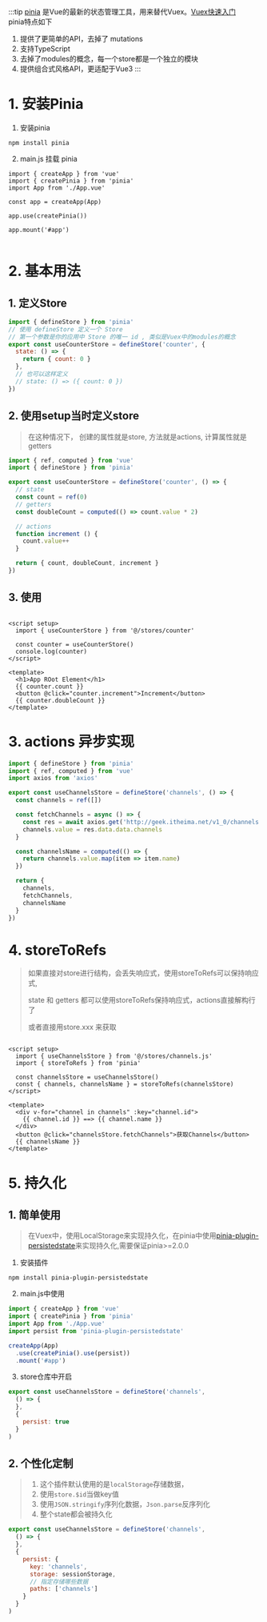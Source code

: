 :::tip
[pinia](https://pinia.web3doc.top/introduction.html)
是Vue的最新的状态管理工具，用来替代Vuex。[Vuex快速入门](/language/vue/vue2/vuex.html) <br/> pinia特点如下

1. 提供了更简单的API，去掉了 mutations
2. 支持TypeScript
3. 去掉了modules的概念，每一个store都是一个独立的模块
4. 提供组合式风格API，更适配于Vue3
   :::

# 1. 安装Pinia

1. 安装pinia

```shell
npm install pinia
```

2. main.js 挂载 pinia

```shell
import { createApp } from 'vue'
import { createPinia } from 'pinia'
import App from './App.vue'

const app = createApp(App)

app.use(createPinia())

app.mount('#app')
 
```

# 2. 基本用法

## 1. 定义Store

```js
import { defineStore } from 'pinia'
// 使用 defineStore 定义一个 Store
// 第一个参数是你的应用中 Store 的唯一 id , 类似是Vuex中的modules的概念
export const useCounterStore = defineStore('counter', {
  state: () => {
    return { count: 0 }
  },
  // 也可以这样定义
  // state: () => ({ count: 0 })
})
```

## 2. 使用setup当时定义store

> 在这种情况下， 创建的属性就是store, 方法就是actions, 计算属性就是getters

```js
import { ref, computed } from 'vue'
import { defineStore } from 'pinia'

export const useCounterStore = defineStore('counter', () => {
  // state
  const count = ref(0)
  // getters
  const doubleCount = computed(() => count.value * 2)

  // actions
  function increment () {
    count.value++
  }

  return { count, doubleCount, increment }
})

```

## 3. 使用

```vue

<script setup>
  import { useCounterStore } from '@/stores/counter'

  const counter = useCounterStore()
  console.log(counter)
</script>

<template>
  <h1>App ROot Element</h1>
  {{ counter.count }}
  <button @click="counter.increment">Increment</button>
  {{ counter.doubleCount }}
</template>
```

# 3. actions 异步实现

```js
import { defineStore } from 'pinia'
import { ref, computed } from 'vue'
import axios from 'axios'

export const useChannelsStore = defineStore('channels', () => {
  const channels = ref([])

  const fetchChannels = async () => {
    const res = await axios.get('http://geek.itheima.net/v1_0/channels')
    channels.value = res.data.data.channels
  }

  const channelsName = computed(() => {
    return channels.value.map(item => item.name)
  })

  return {
    channels,
    fetchChannels,
    channelsName
  }
})
```

# 4. storeToRefs

> 如果直接对store进行结构，会丢失响应式，使用storeToRefs可以保持响应式,
>
> state 和 getters 都可以使用storeToRefs保持响应式，actions直接解构行了
>
> 或者直接用store.xxx 来获取

```vue

<script setup>
  import { useChannelsStore } from '@/stores/channels.js'
  import { storeToRefs } from 'pinia'

  const channelsStore = useChannelsStore()
  const { channels, channelsName } = storeToRefs(channelsStore)
</script>

<template>
  <div v-for="channel in channels" :key="channel.id">
    {{ channel.id }} ==> {{ channel.name }}
  </div>
  <button @click="channelsStore.fetchChannels">获取Channels</button>
  {{ channelsName }}
</template>
```

# 5. 持久化
## 1. 简单使用
> 在Vuex中，使用LocalStorage来实现持久化，在pinia中使用[pinia-plugin-persistedstate](https://prazdevs.github.io/pinia-plugin-persistedstate/zh/)来实现持久化,需要保证pinia>=2.0.0

1. 安装插件

```shell
npm install pinia-plugin-persistedstate 
```

2. main.js中使用

```js
import { createApp } from 'vue'
import { createPinia } from 'pinia'
import App from './App.vue'
import persist from 'pinia-plugin-persistedstate'

createApp(App)
  .use(createPinia().use(persist))
  .mount('#app')

```

3. store仓库中开启

```js
export const useChannelsStore = defineStore('channels',
  () => {
  },
  {
    persist: true
  }
)
```
## 2. 个性化定制
> 1. 这个插件默认使用的是`localStorage`存储数据，
> 2. 使用`store.$id`当做key值
> 3. 使用`JSON.stringify`序列化数据，`Json.parse`反序列化
> 4. 整个state都会被持久化

```js
export const useChannelsStore = defineStore('channels',
  () => {
  },
  {
    persist: {
      key: 'channels',
      storage: sessionStorage,
      // 指定存储哪些数据
      paths: ['channels']
    }
  }
)
```

